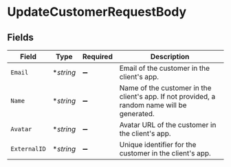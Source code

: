 # UpdateCustomerRequestBody


## Fields

| Field                                                                                       | Type                                                                                        | Required                                                                                    | Description                                                                                 |
| ------------------------------------------------------------------------------------------- | ------------------------------------------------------------------------------------------- | ------------------------------------------------------------------------------------------- | ------------------------------------------------------------------------------------------- |
| `Email`                                                                                     | **string*                                                                                   | :heavy_minus_sign:                                                                          | Email of the customer in the client's app.                                                  |
| `Name`                                                                                      | **string*                                                                                   | :heavy_minus_sign:                                                                          | Name of the customer in the client's app. If not provided, a random name will be generated. |
| `Avatar`                                                                                    | **string*                                                                                   | :heavy_minus_sign:                                                                          | Avatar URL of the customer in the client's app.                                             |
| `ExternalID`                                                                                | **string*                                                                                   | :heavy_minus_sign:                                                                          | Unique identifier for the customer in the client's app.                                     |